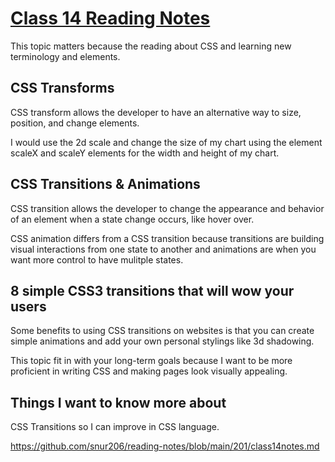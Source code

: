 # [Class 14 Reading Notes](https://github.com/snur206/reading-notes/blob/main/201/class14notes.md)

This topic matters because the reading about CSS and learning new terminology and elements.

## CSS Transforms

CSS transform allows the developer to have an alternative way to size, position, and change elements.

I would use the 2d scale and change the size of my chart using the element scaleX and scaleY elements for the width and height of my chart.


## CSS Transitions & Animations

CSS transition allows the developer to change the appearance and behavior of an element when a state change occurs, like hover over. 

CSS animation differs from a CSS transition because transitions are building visual interactions from one state to another and animations are when you want more control to have mulitple states. 

## 8 simple CSS3 transitions that will wow your users

Some benefits to using CSS transitions on websites is that you can create simple animations and add your own personal stylings like 3d shadowing.

This topic fit in with your long-term goals because I want to be more proficient in writing CSS and making pages look visually appealing.

## Things I want to know more about

CSS Transitions so I can improve in CSS language.

https://github.com/snur206/reading-notes/blob/main/201/class14notes.md
